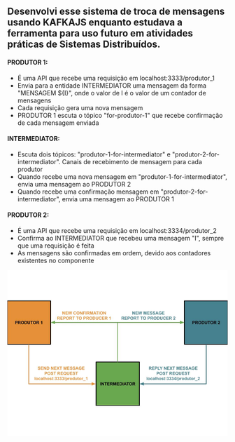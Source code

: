 ## Desenvolvi esse sistema de troca de mensagens usando KAFKAJS enquanto estudava a ferramenta para uso futuro em atividades práticas de Sistemas Distribuídos.
#### PRODUTOR 1:
 - É uma API que recebe uma requisição em localhost:3333/produtor_1
 - Envia para a entidade INTERMEDIATOR uma mensagem da forma "MENSAGEM ${I}", onde o valor de I é o valor de um contador de mensagens
 - Cada requisição gera uma nova mensagem
 - PRODUTOR 1 escuta o tópico "for-produtor-1" que recebe confirmação de cada mensagem enviada
 #### INTERMEDIATOR:
 - Escuta dois tópicos: "produtor-1-for-intermediator" e "produtor-2-for-intermediator". Canais de recebimento de mensagem para cada produtor
 - Quando recebe uma nova mensagem em "produtor-1-for-intermediator", envia uma mensagem ao PRODUTOR 2
 - Quando recebe uma confirmação mensagem em "produtor-2-for-intermediator", envia uma mensagem ao PRODUTOR 1
 #### PRODUTOR 2:
 - É uma API que recebe uma requisição em localhost:3334/produtor_2
 - Confirma ao INTERMEDIATOR que recebeu uma mensagem "I", sempre que uma requisição é feita
 - As mensagens são confirmadas em ordem, devido aos contadores existentes no componente

![alt text](https://github.com/GabrielBarrosAS/exchange-messages-with-KAFKAJS/blob/main/Fluxo%20de%20trabalho%20KAFKAJS.jpg)
